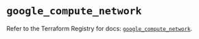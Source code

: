 # `google_compute_network`

Refer to the Terraform Registry for docs: [`google_compute_network`](https://registry.terraform.io/providers/hashicorp/google/5.39.1/docs/resources/compute_network).
